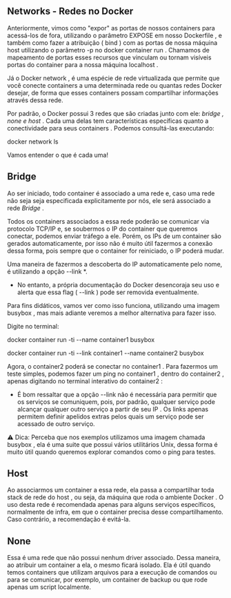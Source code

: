 ## Networks - Redes no Docker ##

Anteriormente, vimos como "expor" as portas de nossos containers para acessá-los de fora, utilizando o parâmetro EXPOSE em nosso Dockerfile , e também como fazer a atribuição ( bind ) com as portas de nossa máquina host utilizando o parâmetro -p no docker container run . Chamamos de mapeamento de portas esses recursos que vinculam ou tornam visíveis portas do container para a nossa máquina localhost .

Já o Docker network , é uma espécie de rede virtualizada que permite que você conecte containers a uma determinada rede ou quantas redes Docker desejar, de forma que esses containers possam compartilhar informações através dessa rede.

Por padrão, o Docker possui 3 redes que são criadas junto com ele: *bridge , none e host* . Cada uma delas tem características específicas quanto a conectividade para seus containers . Podemos consultá-las executando:

  docker network ls

Vamos entender o que é cada uma!


## Bridge ##

Ao ser iniciado, todo container é associado a uma rede e, caso uma rede não seja seja especificada explicitamente por nós, ele será associado a rede *Bridge* .

Todos os containers associados a essa rede poderão se comunicar via protocolo TCP/IP e, se soubermos o IP do container que queremos conectar, podemos enviar tráfego a ele. Porém, os IPs de um container são gerados automaticamente, por isso não é muito útil fazermos a conexão dessa forma, pois sempre que o container for reiniciado, o IP poderá mudar.

Uma maneira de fazermos a descoberta do IP automaticamente pelo nome, é utilizando a opção --link *.

  * No entanto, a própria documentação do Docker desencoraja seu uso e alerta que essa flag ( --link ) pode ser removida eventualmente.

Para fins didáticos, vamos ver como isso funciona, utilizando uma imagem busybox , mas mais adiante veremos a melhor alternativa para fazer isso.

Digite no terminal:

  docker container run -ti --name container1 busybox

  docker container run -ti --link container1 --name container2 busybox  

Agora, o container2 poderá se conectar no container1 . Para fazermos um teste simples, podemos fazer um ping no container1 , dentro do container2 , apenas digitando no terminal interativo do container2 :

* É bom ressaltar que a opção --link não é necessária para permitir que os serviços se comuniquem, pois, por padrão, qualquer serviço pode alcançar qualquer outro serviço a partir de seu IP . Os links apenas permitem definir apelidos extras pelos quais um serviço pode ser acessado de outro serviço.

⚠️ Dica: Perceba que nos exemplos utilizamos uma imagem chamada busybox , ela é uma suite que possui vários utilitários Unix, dessa forma é muito útil quando queremos explorar comandos como o ping para testes.

## Host ##

Ao associarmos um container a essa rede, ela passa a compartilhar toda stack de rede do host , ou seja, da máquina que roda o ambiente Docker . O uso desta rede é recomendada apenas para alguns serviços específicos, normalmente de infra, em que o container precisa desse compartilhamento. Caso contrário, a recomendação é evitá-la.


## None ##

Essa é uma rede que não possui nenhum driver associado. Dessa maneira, ao atribuir um container a ela, o mesmo ficará isolado. Ela é útil quando temos containers que utilizam arquivos para a execução de comandos ou para se comunicar, por exemplo, um container de backup ou que rode apenas um script localmente.
